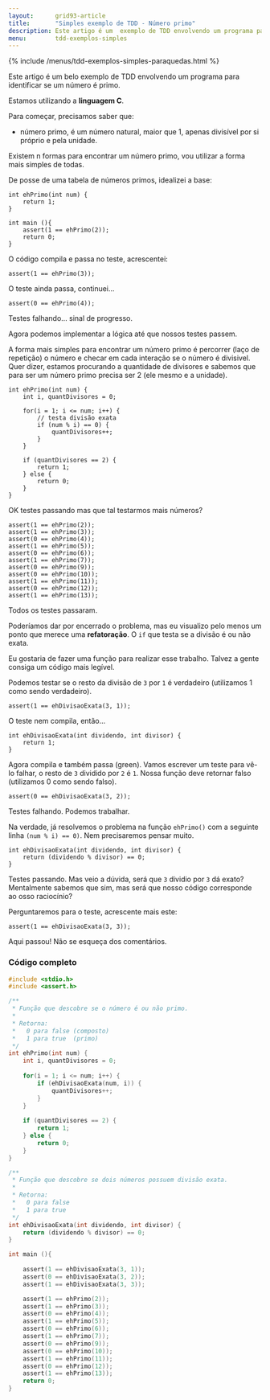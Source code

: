 ```yaml
---
layout:      grid93-article
title:       "Simples exemplo de TDD - Número primo"
description: Este artigo é um  exemplo de TDD envolvendo um programa para identificar se um número é primo, estamos utilizando a linguagem C.
menu:        tdd-exemplos-simples
---
```


{% include /menus/tdd-exemplos-simples-paraquedas.html %}

Este artigo é um belo exemplo de TDD envolvendo um programa para identificar se um número é primo.

Estamos utilizando a __linguagem C__.

Para começar, precisamos saber que:

- número primo, é um número natural, maior que 1, apenas divisível por si próprio e pela unidade.

Existem n formas para encontrar um número primo, vou utilizar a forma mais simples de todas.

De posse de uma tabela de números primos, idealizei a base:

    int ehPrimo(int num) {
        return 1;
    }

    int main (){
        assert(1 == ehPrimo(2));
        return 0;
    }

O código compila e passa no teste, acrescentei:

    assert(1 == ehPrimo(3));

O teste ainda passa, continuei...

    assert(0 == ehPrimo(4));

Testes falhando... sinal de progresso.

Agora podemos implementar a lógica até que nossos testes passem.

A forma mais simples para encontrar um número primo é percorrer (laço de repetição) o número e checar em cada interação
se o número é divisivel. Quer dizer, estamos procurando a quantidade de divisores e sabemos que para ser um número primo
precisa ser 2 (ele mesmo e a unidade).

    int ehPrimo(int num) {
        int i, quantDivisores = 0;

        for(i = 1; i <= num; i++) {
            // testa divisão exata
            if (num % i) == 0) {
                quantDivisores++;
            }
        }

        if (quantDivisores == 2) {
            return 1;
        } else {
            return 0;
        }
    }

OK testes passando mas que tal testarmos mais números?

    assert(1 == ehPrimo(2));
    assert(1 == ehPrimo(3));
    assert(0 == ehPrimo(4));
    assert(1 == ehPrimo(5));
    assert(0 == ehPrimo(6));
    assert(1 == ehPrimo(7));
    assert(0 == ehPrimo(9));
    assert(0 == ehPrimo(10));
    assert(1 == ehPrimo(11));
    assert(0 == ehPrimo(12));
    assert(1 == ehPrimo(13));

Todos os testes passaram.

Poderíamos dar por encerrado o problema, mas eu visualizo pelo menos um ponto que merece uma __refatoração__.
O `if` que testa se a divisão é ou não exata.

Eu gostaria de fazer uma função para realizar esse trabalho. Talvez a gente consiga um código mais legível.

Podemos testar se o resto da divisão de `3` por `1` é verdadeiro (utilizamos 1 como sendo verdadeiro).

    assert(1 == ehDivisaoExata(3, 1));

O teste nem compila, então...

    int ehDivisaoExata(int dividendo, int divisor) {
        return 1;
    }

Agora compila e também passa (green). Vamos escrever um teste para vê-lo falhar, o resto de `3` dividido por `2` 
é `1`. Nossa função deve retornar falso (utilizamos 0 como sendo falso).

    assert(0 == ehDivisaoExata(3, 2));

Testes falhando. Podemos trabalhar.

Na verdade, já resolvemos o problema na função `ehPrimo()` com a seguinte linha `(num % i) == 0)`. Nem precisaremos
pensar muito.

    int ehDivisaoExata(int dividendo, int divisor) {
        return (dividendo % divisor) == 0;
    }

Testes passando. Mas veio a dúvida, será que `3` dividio por `3` dá exato? Mentalmente sabemos que sim, mas será que
nosso código corresponde ao osso raciocínio?

Perguntaremos para o teste, acrescente mais este:

    assert(1 == ehDivisaoExata(3, 3));

Aqui passou! Não se esqueça dos comentários.


### Código completo

```c
#include <stdio.h>
#include <assert.h>

/**
 * Função que descobre se o número é ou não primo.
 * 
 * Retorna:
 *   0 para false (composto)
 *   1 para true  (primo)
 */
int ehPrimo(int num) {
    int i, quantDivisores = 0;
    
    for(i = 1; i <= num; i++) {
        if (ehDivisaoExata(num, i)) {
            quantDivisores++;
        }
    }
    
    if (quantDivisores == 2) {
        return 1;
    } else {
        return 0;
    }
}

/**
 * Função que descobre se dois números possuem divisão exata.
 * 
 * Retorna:
 *   0 para false
 *   1 para true
 */
int ehDivisaoExata(int dividendo, int divisor) {
    return (dividendo % divisor) == 0;
}

int main (){
    
    assert(1 == ehDivisaoExata(3, 1));
    assert(0 == ehDivisaoExata(3, 2));
    assert(1 == ehDivisaoExata(3, 3));

    assert(1 == ehPrimo(2));
    assert(1 == ehPrimo(3));
    assert(0 == ehPrimo(4));
    assert(1 == ehPrimo(5));
    assert(0 == ehPrimo(6));
    assert(1 == ehPrimo(7));
    assert(0 == ehPrimo(9));
    assert(0 == ehPrimo(10));
    assert(1 == ehPrimo(11));
    assert(0 == ehPrimo(12));
    assert(1 == ehPrimo(13));
    return 0;
}
```